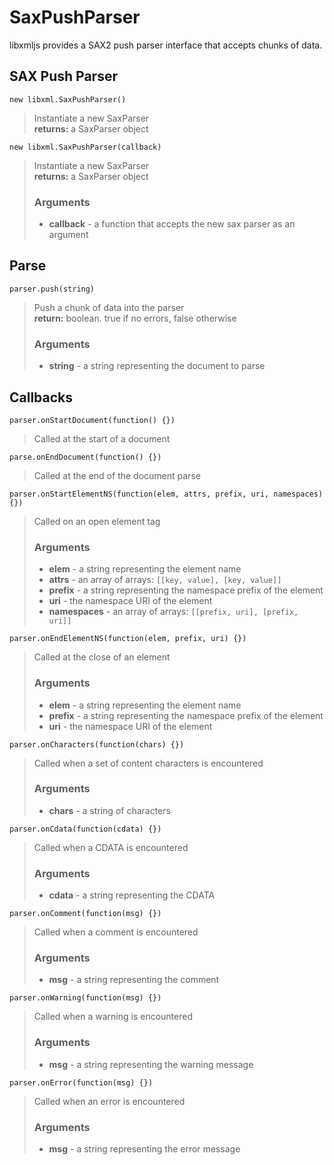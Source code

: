 SaxPushParser
=========

libxmljs provides a SAX2 push parser interface that accepts chunks of data.


SAX Push Parser
---------------

`new libxml.SaxPushParser()`
> Instantiate a new SaxParser  
> **returns:** a SaxParser object

`new libxml.SaxPushParser(callback)`
> Instantiate a new SaxParser  
> **returns:** a SaxParser object
> ### Arguments  
> * **callback** - a function that accepts the new sax parser as an argument  

Parse
-----

`parser.push(string)`
> Push a chunk of data into the parser  
> **return:** boolean. true if no errors, false otherwise
> ### Arguments  
> * **string** - a string representing the document to parse  


Callbacks
---------

`parser.onStartDocument(function() {})`
> Called at the start of a document

`parse.onEndDocument(function() {})`
> Called at the end of the document parse

`parser.onStartElementNS(function(elem, attrs, prefix, uri, namespaces) {})`
> Called on an open element tag  
> ### Arguments  
> * **elem** - a string representing the element name  
> * **attrs** - an array of arrays: `[[key, value], [key, value]]`  
> * **prefix** - a string representing the namespace prefix of the element  
> * **uri** - the namespace URI of the element  
> * **namespaces** - an array of arrays: `[[prefix, uri], [prefix, uri]]`  

`parser.onEndElementNS(function(elem, prefix, uri) {})`
> Called at the close of an element  
> ### Arguments  
> * **elem** - a string representing the element name  
> * **prefix** - a string representing the namespace prefix of the element  
> * **uri** - the namespace URI of the element  

`parser.onCharacters(function(chars) {})`
> Called when a set of content characters is encountered  
> ### Arguments  
> * **chars** - a string of characters

`parser.onCdata(function(cdata) {})`
> Called when a CDATA is encountered  
> ### Arguments  
> * **cdata** - a string representing the CDATA  

`parser.onComment(function(msg) {})`
> Called when a comment is encountered  
> ### Arguments  
> * **msg** - a string representing the comment

`parser.onWarning(function(msg) {})`
> Called when a warning is encountered  
> ### Arguments  
> * **msg** - a string representing the warning message

`parser.onError(function(msg) {})`
> Called when an error is encountered  
> ### Arguments  
> * **msg** - a string representing the error message
